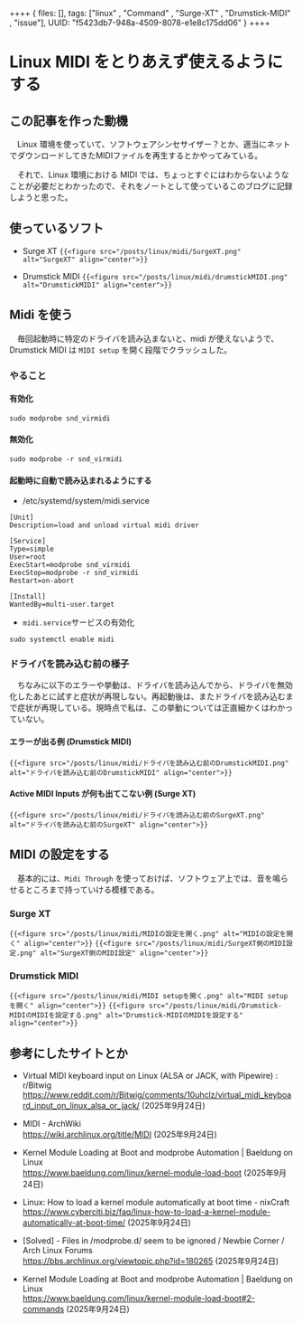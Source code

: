++++
{
    files: [],
    tags: ["linux" , "Command" , "Surge-XT" , "Drumstick-MIDI" , "issue"],
    UUID: "f5423db7-948a-4509-8078-e1e8c175dd06"
}
++++

# Linux MIDI をとりあえず使えるようにする
## この記事を作った動機
　Linux 環境を使っていて、ソフトウェアシンセサイザー？とか、適当にネットでダウンロードしてきたMIDIファイルを再生するとかやってみている。  

　それで、Linux 環境における MIDI では、ちょっとすぐにはわからないようなことが必要だとわかったので、それをノートとして使っているこのブログに記録しようと思った。

## 使っているソフト
- Surge XT
`{{<figure src="/posts/linux/midi/SurgeXT.png" alt="SurgeXT" align="center">}}`

- Drumstick MIDI
`{{<figure src="/posts/linux/midi/drumstickMIDI.png" alt="DrumstickMIDI" align="center">}}`

## Midi を使う
　毎回起動時に特定のドライバを読み込まないと、midi が使えないようで、Drumstick MIDI は `MIDI setup` を開く段階でクラッシュした。
### やること
#### 有効化
```
sudo modprobe snd_virmidi
```
#### 無効化
```
sudo modprobe -r snd_virmidi
```
#### 起動時に自動で読み込まれるようにする
- /etc/systemd/system/midi.service
```
[Unit]
Description=load and unload virtual midi driver

[Service]
Type=simple
User=root
ExecStart=modprobe snd_virmidi
ExecStop=modprobe -r snd_virmidi
Restart=on-abort

[Install]
WantedBy=multi-user.target
```
- `midi.service`サービスの有効化
```
sudo systemctl enable midi
```

### ドライバを読み込む前の様子
　ちなみに以下のエラーや挙動は、ドライバを読み込んでから、ドライバを無効化したあとに試すと症状が再現しない。再起動後は、またドライバを読み込むまで症状が再現している。現時点で私は、この挙動については正直細かくはわかっていない。
#### エラーが出る例 (Drumstick MIDI)
`{{<figure src="/posts/linux/midi/ドライバを読み込む前のDrumstickMIDI.png" alt="ドライバを読み込む前のDrumstickMIDI" align="center">}}`
#### Active MIDI Inputs が何も出てこない例 (Surge XT)
`{{<figure src="/posts/linux/midi/ドライバを読み込む前のSurgeXT.png" alt="ドライバを読み込む前のSurgeXT" align="center">}}`

## MIDI の設定をする
　基本的には、`Midi Through` を使っておけば、ソフトウェア上では、音を鳴らせるところまで持っていける模様である。

### Surge XT
`{{<figure src="/posts/linux/midi/MIDIの設定を開く.png" alt="MIDIの設定を開く" align="center">}}`
`{{<figure src="/posts/linux/midi/SurgeXT側のMIDI設定.png" alt="SurgeXT側のMIDI設定" align="center">}}`

### Drumstick MIDI
`{{<figure src="/posts/linux/midi/MIDI setupを開く.png" alt="MIDI setupを開く" align="center">}}`
`{{<figure src="/posts/linux/midi/Drumstick-MIDIのMIDIを設定する.png" alt="Drumstick-MIDIのMIDIを設定する" align="center">}}`


## 参考にしたサイトとか
- Virtual MIDI keyboard input on Linux (ALSA or JACK, with Pipewire) : r/Bitwig   
https://www.reddit.com/r/Bitwig/comments/10uhclz/virtual_midi_keyboard_input_on_linux_alsa_or_jack/ (2025年9月24日) 
- MIDI - ArchWiki   
https://wiki.archlinux.org/title/MIDI (2025年9月24日) 

- Kernel Module Loading at Boot and modprobe Automation | Baeldung on Linux   
https://www.baeldung.com/linux/kernel-module-load-boot (2025年9月24日) 
- Linux: How to load a kernel module automatically at boot time - nixCraft   
https://www.cyberciti.biz/faq/linux-how-to-load-a-kernel-module-automatically-at-boot-time/ (2025年9月24日) 
- [Solved] - Files in /modprobe.d/ seem to be ignored / Newbie Corner / Arch Linux Forums   
https://bbs.archlinux.org/viewtopic.php?id=180265 (2025年9月24日) 
- Kernel Module Loading at Boot and modprobe Automation | Baeldung on Linux   
https://www.baeldung.com/linux/kernel-module-load-boot#2-commands (2025年9月24日) 